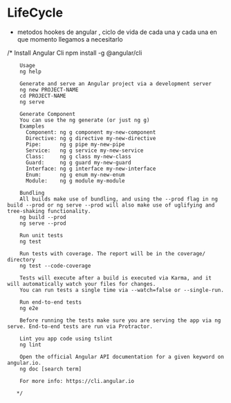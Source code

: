 # LifeCycle

- metodos hookes de angular , ciclo de vida de cada una y cada una en que momento llegamos a necesitarlo
 
 /*
        Install Angular Cli
        npm install -g @angular/cli
      
        Usage
        ng help
      
        Generate and serve an Angular project via a development server
        ng new PROJECT-NAME
        cd PROJECT-NAME
        ng serve
      
        Generate Component
        You can use the ng generate (or just ng g)
        Examples
          Component: ng g component my-new-component
          Directive: ng g directive my-new-directive
          Pipe:      ng g pipe my-new-pipe
          Service:   ng g service my-new-service
          Class:     ng g class my-new-class
          Guard:     ng g guard my-new-guard
          Interface: ng g interface my-new-interface
          Enum:      ng g enum my-new-enum
          Module:    ng g module my-module
      
        Bundling
        All builds make use of bundling, and using the --prod flag in ng build --prod or ng serve --prod will also make use of uglifying and tree-shaking functionality.
        ng build --prod
        ng serve --prod
      
        Run unit tests
        ng test
      
        Run tests with coverage. The report will be in the coverage/ directory
        ng test --code-coverage
      
        Tests will execute after a build is executed via Karma, and it will automatically watch your files for changes.
        You can run tests a single time via --watch=false or --single-run.
      
        Run end-to-end tests
        ng e2e
      
        Before running the tests make sure you are serving the app via ng serve. End-to-end tests are run via Protractor.
      
        Lint you app code using tslint
        ng lint
      
        Open the official Angular API documentation for a given keyword on angular.io.
        ng doc [search term]
      
        For more info: https://cli.angular.io
      
       */
